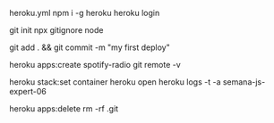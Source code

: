 heroku.yml
npm i -g heroku
heroku login

git init
npx gitignore node

git add . && git commit -m "my first deploy"

heroku apps:create spotify-radio
git remote -v

heroku stack:set container
heroku open
heroku logs -t -a semana-js-expert-06

heroku apps:delete
rm -rf .git